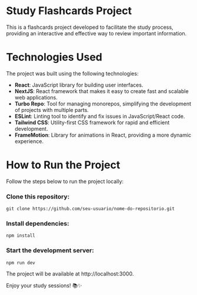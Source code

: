 # Study Flashcards Project
This is a flashcards project developed to facilitate the study process, providing an interactive and effective way to review important information.

# Technologies Used

The project was built using the following technologies:

* **React**:  JavaScript library for building user interfaces.
* **NextJS**: React framework that makes it easy to create fast and scalable web applications.
* **Turbo Repo**: Tool for managing monorepos, simplifying the development of projects with multiple parts.
* **ESLint**:  Linting tool to identify and fix issues in JavaScript/React code.
* **Tailwind CSS**: Utility-first CSS framework for rapid and efficient development.
* **FrameMotion**: Library for animations in React, providing a more dynamic experience.

# How to Run the Project
Follow the steps below to run the project locally:

### Clone this repository:
`git clone https://github.com/seu-usuario/nome-do-repositorio.git`

### Install dependencies:
`npm install`

### Start the development server:
`npm run dev`

The project will be available at http://localhost:3000.

Enjoy your study sessions! 📚✨

